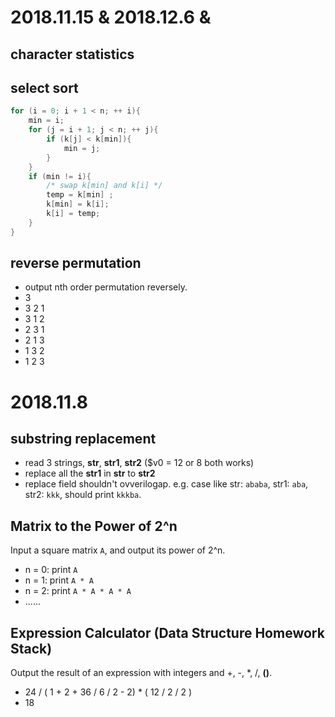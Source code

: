 # 2018.11.15 & 2018.12.6 &

## character statistics

## select sort
```c
for (i = 0; i + 1 < n; ++ i){
	min = i;
	for (j = i + 1; j < n; ++ j){
		if (k[j] < k[min]){
			min = j;
		}
	}
	if (min != i){
		/* swap k[min] and k[i] */
		temp = k[min] ;
		k[min] = k[i];
		k[i] = temp;
	}
}
```

## reverse permutation
- output nth order permutation reversely.
- 3
- 3 2 1
- 3 1 2
- 2 3 1
- 2 1 3
- 1 3 2
- 1 2 3

# 2018.11.8

## substring replacement
- read 3 strings, **str**, **str1**, **str2** ($v0 = 12 or 8 both works)
- replace all the **str1** in **str** to **str2**
- replace field shouldn't ovverilogap. e.g. case like str: `ababa`, str1: `aba`, str2: `kkk`, should print `kkkba`.
  
## Matrix to the Power of 2^n
Input a square matrix `A`, and output its power of 2^n.
- n = 0: print `A`
- n = 1: print `A * A`
- n = 2: print `A * A * A * A`
- ......
  
## Expression Calculator (Data Structure Homework Stack)
Output the result of an expression with integers and +, -, *, /, **()**.
- 24 / ( 1 + 2 + 36 / 6 / 2 - 2) * ( 12 / 2 / 2 )
- 18
